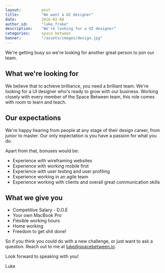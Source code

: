 ```yaml
---
layout:         post
title:          "We want a UI designer"
date:           2016-02-08
author_id:      "luke_frake"
description:    "We're looking for a UI designer"
categories:     space between
banner:         "/assets/images/design.jpg"
---
```


We're getting busy so we're looking for another great person to join our team.

## What we're looking for

We believe that to achieve brilliance, you need a brilliant team. We're looking for a UI designer who's ready to grow with our business. Working closely with every member of the Space Between team, this role comes with room to learn and teach.

## Our expectations

We're happy hearing from people at any stage of their design career, from junior to master. Our only expectation is you have a passion for what you do.

Apart from that, bonuses would be:

* Experience with wireframing websites
* Experience with working mobile first
* Experience with user testing and user profiling
* Experience working in an agile team
* Experience working with clients and overall great communication skills

## What we give you

* Competitive Salary - D.O.E
* Your own MacBook Pro
* Flexible working hours
* Home working
* Freedom to get shit done!

So if you think you could do with a new challenge, or just want to ask a question. Reach out to me at <a href="mailto:luke@spacebetween.io">luke@spacebetween.io</a>.

Look forward to speaking with you!

Luke